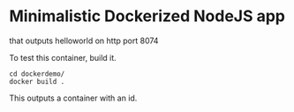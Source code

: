 # Minimalistic Dockerized NodeJS app 
that outputs helloworld on http port 8074

To test this container, build it. 
```
cd dockerdemo/
docker build .
```
This outputs a container with an id.


